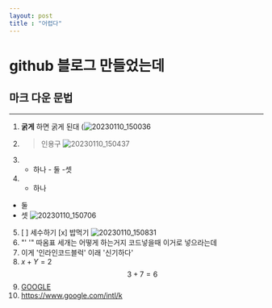 ```yaml
---
layout: post 
title : "어렵다"
---
```

# github 블로그 만들었는데
## 마크 다운 문법
---
1. **굵게** 하면 굵게 된대
(![20230110_150036](https://user-images.githubusercontent.com/122002745/211473682-f1ce9ad0-806f-4b59-9836-90bc2ba2a37b.png)

2. > 인용구
![20230110_150437](https://user-images.githubusercontent.com/122002745/211474020-969dbfb6-6014-4448-a14b-4d2bb0657883.png)
3. - 하나 - 둘 -셋
4. * 하나
* 둘
* 셋
![20230110_150706](https://user-images.githubusercontent.com/122002745/211474538-89afc51e-100e-4b31-9d4b-60ca4e6e600b.png)

5. [ ] 세수하기
[x] 밥먹기
![20230110_150831](https://user-images.githubusercontent.com/122002745/211474733-c4bf341f-bbfc-4db3-bf8f-691e3f04a566.png)
6. "' '" 따옴표 세개는 어떻게 하는거지 코드넣을때 이거로 넣으라는데
7. 이게 '인라인코드블럭' 이래 '신기하다'
8. $x+Y=2$
$$
3+7=6
$$
9. [GOOGLE](https://www.google.com/intl/k)
10. <https://www.google.com/intl/k>
